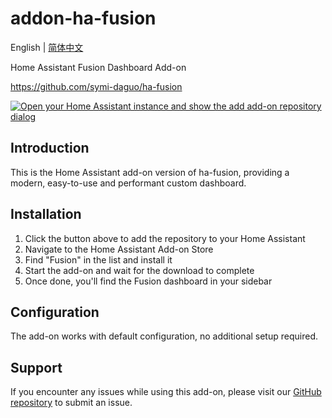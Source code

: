# addon-ha-fusion

English | [简体中文](README.md)

Home Assistant Fusion Dashboard Add-on

<https://github.com/symi-daguo/ha-fusion>

[![Open your Home Assistant instance and show the add add-on repository dialog](https://my.home-assistant.io/badges/supervisor_add_addon_repository.svg)](https://my.home-assistant.io/redirect/supervisor_add_addon_repository/?repository_url=https%3A%2F%2Fgithub.com%2Fsymi-daguo%2Faddon-ha-fusion)

## Introduction

This is the Home Assistant add-on version of ha-fusion, providing a modern, easy-to-use and performant custom dashboard.

## Installation

1. Click the button above to add the repository to your Home Assistant
2. Navigate to the Home Assistant Add-on Store
3. Find "Fusion" in the list and install it
4. Start the add-on and wait for the download to complete
5. Once done, you'll find the Fusion dashboard in your sidebar

## Configuration

The add-on works with default configuration, no additional setup required.

## Support

If you encounter any issues while using this add-on, please visit our [GitHub repository](https://github.com/symi-daguo/ha-fusion) to submit an issue. 